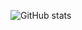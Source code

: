 ![GitHub stats](https://github-readme-stats.vercel.app/api?username=satano&show_icons=true&theme=highcontrast)
